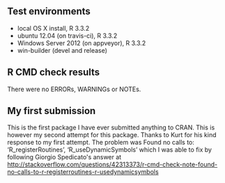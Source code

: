 ## Test environments
* local OS X install, R 3.3.2
* ubuntu 12.04 (on travis-ci), R 3.3.2
* Windows Server 2012 (on appveyor), R 3.3.2
* win-builder (devel and release)

## R CMD check results
There were no ERRORs, WARNINGs or NOTEs.

## My first submission
This is the first package I have ever submitted anything to CRAN. This is however my second attempt for this package. Thanks to Kurt for his kind response to my first attempt. The problem was 
Found no calls to: ‘R_registerRoutines’, ‘R_useDynamicSymbols’
which I was able to fix by following Giorgio Spedicato's answer at
http://stackoverflow.com/questions/42313373/r-cmd-check-note-found-no-calls-to-r-registerroutines-r-usedynamicsymbols

